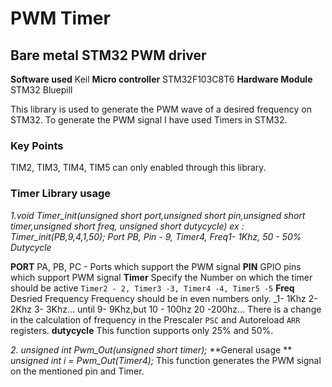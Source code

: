 # PWM Timer
## Bare metal STM32 PWM driver

**Software used** Keil
**Micro controller** STM32F103C8T6
**Hardware Module** STM32 Bluepill


This library is used to generate the PWM wave of a desired frequency on STM32.
To generate the PWM signal I have used Timers in STM32.

### Key Points
TIM2, TIM3, TIM4, TIM5 can only enabled through this library.

### Timer Library usage

_1.void Timer_init(unsigned short port,unsigned short pin,unsigned short timer,unsigned short freq, unsigned short dutycycle)_
_ex : Timer_init(PB,9,4,1,50); Port PB, Pin - 9, Timer4, Freq1- 1Khz, 50 - 50% Dutycycle_

**PORT** PA, PB, PC - Ports which support the PWM signal
**PIN** GPIO pins which support PWM signal
**Timer** Specify the Number on which the timer should be active
`Timer2 - 2, Timer3 -3, Timer4 -4, Timer5 -5`
**Freq** Desried Frequency
Frequency should be in even numbers only. 
_1- 1Khz
2- 2Khz
3- 3Khz... until 9- 9Khz,but 
10 - 100hz
20 -200hz...
There is a change in the calculation of frequency in the Prescaler `PSC` and Autoreload `ARR` registers.
**dutycycle** This function supports only 25% and 50%.

_2. unsigned int Pwm_Out(unsigned short timer);_
**General usage **
_unsigned int i = Pwm_Out(Timer4);_
This function generates the PWM signal on the mentioned pin and Timer.












